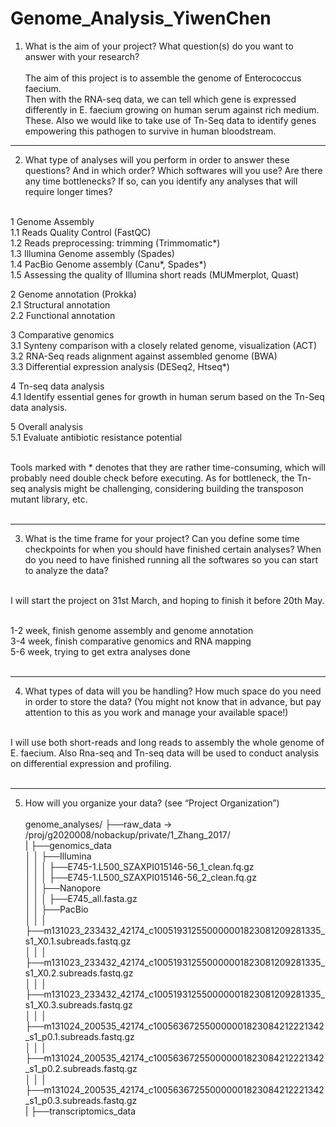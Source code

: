 # Genome_Analysis_YiwenChen

1. What is the aim of your project? What question(s) do you want to answer with your research? <br><br>
The aim of this project is to assemble the genome of Enterococcus faecium.<br> Then with the RNA-seq data, we can tell which gene is expressed differently in E. faecium growing on human serum against rich medium. These. Also we would like to take use of Tn-Seq data to identify genes empowering this pathogen to survive in human bloodstream.

---------------------------------------------------------------------------------
2. What type of analyses will you perform in order to answer these questions? And in which order? Which softwares will you use? Are there any time bottlenecks? If so, can you identify any analyses that will require longer times?<br><br>

  1 Genome Assembly<br>
    1.1 Reads Quality Control (FastQC)<br>
    1.2 Reads preprocessing: trimming (Trimmomatic*)<br>
    1.3 Illumina Genome assembly (Spades)<br>
    1.4 PacBio Genome assembly (Canu*, Spades*)<br>
    1.5 Assessing the quality of Illumina short reads (MUMmerplot, Quast)<br>

  2 Genome annotation (Prokka)<br>
    2.1 Structural annotation<br>
    2.2 Functional annotation<br>

  3 Comparative genomics<br>
    3.1 Synteny comparison with a closely related genome, visualization (ACT)<br>
    3.2 RNA-Seq reads alignment against assembled genome (BWA)<br>
    3.3 Differential expression analysis (DESeq2, Htseq*)<br>
      
  4 Tn-seq data analysis<br>
    4.1 Identify essential genes for growth in human serum based on the Tn-Seq data analysis.<br>
    
  5 Overall analysis<br>
    5.1 Evaluate antibiotic resistance potential<br><br>

Tools marked with * denotes that they are rather time-consuming, which will probably need double check before executing. As for bottleneck, the Tn-seq analysis might be challenging, considering building the transposon mutant library, etc.<br><br>

---------------------------------------------------------------------------------
3. What is the time frame for your project? Can you define some time checkpoints for when you should have finished certain analyses? When do you need to have finished running all the softwares so you can start to analyze the data?<br><br>

I will start the project on 31st March, and hoping to finish it before 20th May.<br><br>

1-2 week, finish genome assembly and genome annotation<br>
3-4 week, finish comparative genomics and RNA mapping<br>
5-6 week, trying to get extra analyses done<br><br>

--------------------------------------------------------------------------------
4. What types of data will you be handling? How much space do you need in order to store the data? (You might not know that in advance, but pay attention to this as you work and manage your available space!)<br><br>

I will use both short-reads and long reads to assembly the whole genome of E. faecium. Also Rna-seq and Tn-seq data will be used to conduct analysis on differential expression and profiling.<br><br>

---------------------------------------------------------------------------------
5. How will you organize your data? (see “Project Organization”)<br><br>
genome_analyses/
├──raw_data  -><br>
/proj/g2020008/nobackup/private/1_Zhang_2017/<br>
| ├──genomics_data<br>
│ │ ├──Illumina<br>
│ │ │ ├──E745-1.L500_SZAXPI015146-56_1_clean.fq.gz<br>
│ │ │ ├──E745-1.L500_SZAXPI015146-56_2_clean.fq.gz<br>
│ │ ├──Nanopore<br>
│ │ │ ├──E745_all.fasta.gz<br>
│ │ ├──PacBio<br>
│ │ │ ├──m131023_233432_42174_c100519312550000001823081209281335_s1_X0.1.subreads.fastq.gz<br>
│ │ │ ├──m131023_233432_42174_c100519312550000001823081209281335_s1_X0.2.subreads.fastq.gz<br>
│ │ │ ├──m131023_233432_42174_c100519312550000001823081209281335_s1_X0.3.subreads.fastq.gz<br>
│ │ │ ├──m131024_200535_42174_c100563672550000001823084212221342_s1_p0.1.subreads.fastq.gz<br>
│ │ │ ├──m131024_200535_42174_c100563672550000001823084212221342_s1_p0.2.subreads.fastq.gz<br>
│ │ │ ├──m131024_200535_42174_c100563672550000001823084212221342_s1_p0.3.subreads.fastq.gz<br>
| ├──transcriptomics_data<br>











